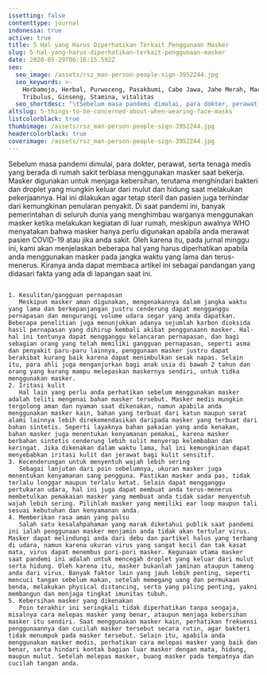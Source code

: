 ```yaml
---
issetting: false
contenttype: journal
indonesia: true
active: true
title: 5 Hal yang Harus Diperhatikan Terkait Penggunaan Masker
slug: 5-hal-yang-harus-diperhatikan-terkait-penggunaan-masker
date: 2020-05-29T06:16:15.592Z
seo:
  seo_image: /assets/rsz_man-person-people-sign-3952244.jpg
  seo_keywords: >-
    Herbamojo, Herbal, Purwoceng, Pasakbumi, Cabe Jawa, Jahe Merah, Maca,
    Tribulus, Ginseng, Stamina, vitalitas
  seo_shortdesc: "\tSebelum masa pandemi dimulai, para dokter, perawat, serta tenaga medis yang berada di rumah sakit terbiasa menggunakan masker saat bekerja. Masker digunakan untuk menjaga kebersihan, terutama menghindari bakteri dan droplet yang mungkin keluar dari mulut dan hidung saat melakukan pekerjaannya. Hal ini dilakukan agar tetap steril dan pasien juga terhindar dari kemungkinan penularan penyakit. Di saat pandemi ini, banyak pemerintahan di seluruh dunia yang menghimbau warganya menggunakan masker ketika melakukan kegiatan di luar rumah, meskipun awalnya WHO menyatakan bahwa masker hanya perlu digunakan apabila anda merawat pasien COVID-19 atau jika anda sakit. Oleh karena itu, pada jurnal minggu ini, kami akan menjelaskan beberapa hal yang harus diperhatikan apabila anda menggunakan masker pada jangka waktu yang lama dan terus-menerus. Kiranya anda dapat membaca artikel ini sebagai pandangan yang didasari fakta yang ada di lapangan saat ini."
altslug: 5-things-to-be-concerned-about-when-wearing-face-masks
listcolorblack: true
thumbimage: /assets/rsz_man-person-people-sign-3952244.jpg
headercolorblack: true
coverimage: /assets/rsz_man-person-people-sign-3952244.jpg
---
```

Sebelum masa pandemi dimulai, para dokter, perawat, serta tenaga medis yang berada di rumah sakit terbiasa menggunakan masker saat bekerja. Masker digunakan untuk menjaga kebersihan, terutama menghindari bakteri dan droplet yang mungkin keluar dari mulut dan hidung saat melakukan pekerjaannya. Hal ini dilakukan agar tetap steril dan pasien juga terhindar dari kemungkinan penularan penyakit. Di saat pandemi ini, banyak pemerintahan di seluruh dunia yang menghimbau warganya menggunakan masker ketika melakukan kegiatan di luar rumah, meskipun awalnya WHO menyatakan bahwa masker hanya perlu digunakan apabila anda merawat pasien COVID-19 atau jika anda sakit. Oleh karena itu, pada jurnal minggu ini, kami akan menjelaskan beberapa hal yang harus diperhatikan apabila anda menggunakan masker pada jangka waktu yang lama dan terus-menerus. Kiranya anda dapat membaca artikel ini sebagai pandangan yang didasari fakta yang ada di lapangan saat ini.
```

1. Kesulitan/gangguan pernapasan
   Meskipun masker aman digunakan, mengenakannya dalam jangka waktu yang lama dan berkepanjangan justru cenderung dapat mengganggu pernapasan dan mengurangi volume udara segar yang anda dapatkan. Beberapa penelitian juga menunjukkan adanya sejumlah karbon dioksida hasil pernapasan yang dihirup kembali akibat penggunaann masker. Hal-hal ini tentunya dapat mengganggu kelancaran pernapasan, dan bagi sebagian orang yang telah memiliki gangguan pernapasan, seperti asma dan penyakit paru-paru lainnya, penggunaan masker justru dapat berakibat kurang baik karena dapat menimbulkan sesak napas. Selain itu, para ahli juga menganjurkan bagi anak usia di bawah 2 tahun dan orang yang kurang mampu melepaskan maskernya sendiri, untuk tidka menggunakan masker.
2. Iritasi kulit
   Hal lain yang perlu anda perhatikan sebelum menggunakan masker adalah teliti mengenai bahan masker tersebut. Masker medis mungkin tergolong aman dan nyaman saat dikenakan, namun apabila anda menggunakan masker kain, bahan yang terbuat dari katun maupun serat alami lainnya lebih direkomendasikan daripada masker yang terbuat dari bahan sintetis. Seperti layaknya bahan pakaian yang anda kenakan, bahan masker juga menentukan kenyamanan pemakai, karena masker berbahan sintetis cenderung lebih sulit menyerap kelembaban dan keringat. Jika dikenakan dalam waktu lama, hal ini kemungkinan dapat menyebabkan iritasi kulit dan jerawat bagi kulit sensitif.
3. Kecenderungan untuk menyentuh wajah lebih sering
   Sebagai lanjutan dari poin sebelumnya, ukuran masker juga menentukan kenyamanan sang pengguna. Pastikan masker anda pas, tidak terlalu longgar maupun terlalu ketat. Selain dapat mengganggu pertukaran udara, hal ini juga dapat membuat anda terus-menerus membetulkan pemakaian masker yang membuat anda tidak sadar menyentuh wajah lebih sering. Pilihlah masker yang memiliki ear loop maupun tali sesuai kebutuhan dan kenyamanan anda.
4. Memberikan rasa aman yang palsu
   Salah satu kesalahpahaman yang marak diketahui publik saat pandemi ini ialah penggunaan masker menjamin anda tidak akan tertular virus. Masker dapat melindungi anda dari debu dan partikel halus yang terbang di udara, namun karena ukuran virus yang sangat kecil dan tak kasat mata, virus dapat menembus pori-pori masker. Kegunaan utama masker saat pandemi ini adalah untuk mencegah droplet yang keluar dari mulut serta hidung. Oleh karena itu, masker bukanlah jaminan ataupun tameng anda dari virus. Banyak faktor lain yang jauh lebih penting, seperti mencuci tangan sebelum makan, setelah memegang uang dan permukaan benda, melakukan physical distancing, serta yang paling penting, yakni membangun dan menjaga tingkat imunitas tubuh.
5. Kebersihan masker yang dikenakan
   Poin terakhir ini seringkali tidak diperhatikan tanpa sengaja, misalnya cara melepas masker yang benar, ataupun menjaga kebersihan masker itu sendiri. Saat menggunakan masker kain, perhatikan frekuensi penggunaannya dan cucilah masker tersebut secara rutin, agar bakteri tidak menumpuk pada masker tersebut. Selain itu, apabila anda menggunakan masker medis, perhatikan cara melepas masker yang baik dan benar, serta hindari kontak bagian luar masker dengan mata, hidung, maupun mulut. Setelah melepas masker, buang masker pada tempatnya dan cucilah tangan anda.
